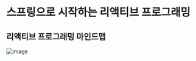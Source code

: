 # 스프링으로 시작하는 리액티브 프로그래밍

## 리액티브 프로그래밍 마인드맵
![image](https://github.com/user-attachments/assets/7f5abd0f-dbf3-4c68-ab1b-36d66e516e7b)
